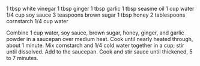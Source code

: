 1 tbsp white vinegar
1 tbsp ginger
1 tbsp garlic
1 tbsp seasme oil
1 cup water
1/4 cup soy sauce
3 teaspoons brown sugar
1 tbsp honey
2 tablespoons cornstarch
1/4 cup water

Combine 1 cup water, soy sauce, brown sugar, honey, ginger, and garlic powder in a saucepan over medium heat. Cook until nearly heated through, about 1 minute.
Mix cornstarch and 1/4 cold water together in a cup; stir until dissolved. Add to the saucepan. Cook and stir sauce until thickened, 5 to 7 minutes.
